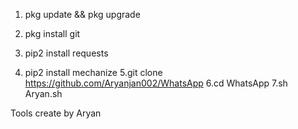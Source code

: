 1. pkg update && pkg upgrade

2. pkg install git

3. pip2 install requests

4. pip2 install mechanize
5.git clone https://github.com/Aryanjan002/WhatsApp
6.cd WhatsApp
7.sh Aryan.sh

Tools create by Aryan
